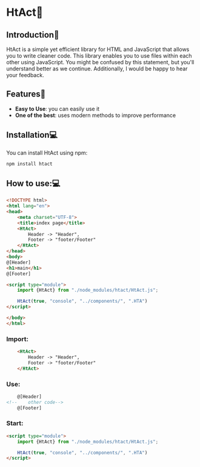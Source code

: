 # HtAct🧨

## Introduction🔵

HtAct is a simple yet efficient library for HTML and JavaScript that allows you to write cleaner code. This library enables you to use files within each other using JavaScript. You might be confused by this statement, but you'll understand better as we continue. Additionally, I would be happy to hear your feedback.

## Features🧰

- **Easy to Use**: you can easily use it
- **One of the best**: uses modern methods to improve performance

## Installation💻

You can install HtAct using npm:

```bash
npm install htact
```

## How to use:💻

```html
<!DOCTYPE html>
<html lang="en">
<head>
    <meta charset="UTF-8">
    <title>index page</title>
    <HtAct>
        Header -> "Header",
        Footer -> "footer/Footer"
    </HtAct>
</head>
<body>
@[Header]
<h1>main</h1>
@[Footer]

<script type="module">
    import {HtAct} from "./node_modules/htact/HtAct.js";

    HtAct(true, "console", "../components/", ".HTA")
</script>

</body>
</html>
```

### Import:

```html
    <HtAct>
        Header -> "Header",
        Footer -> "footer/Footer"
    </HtAct>
```

### Use:

```html
    @[Header]
<!--    other code-->
    @[Footer]
```



### Start:

```html
<script type="module">
    import {HtAct} from "./node_modules/htact/HtAct.js";

    HtAct(true, "console", "../components/", ".HTA")
</script>
```
